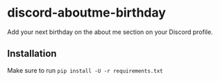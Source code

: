 # discord-aboutme-birthday
Add your next birthday on the about me section on your Discord profile.

## Installation
Make sure to run `pip install -U -r requirements.txt`
